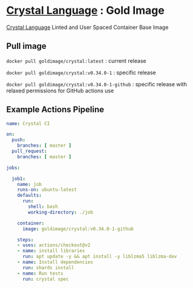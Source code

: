 # [Crystal Language](https://crystal-lang.org/) : Gold Image

[Crystal Language](https://crystal-lang.org/) Linted and User Spaced Container Base Image

## Pull image

```docker pull goldimage/crystal:latest``` : current release

```docker pull goldimage/crystal:v0.34.0-1``` : specific release

```docker pull goldimage/crystal:v0.34.0-1-github``` : specific release with relaxed permissions for GitHub actions use

## Example Actions Pipeline

```yaml
name: Crystal CI

on:
  push:
    branches: [ master ]
  pull_request:
    branches: [ master ]

jobs:

  job1: 
    name: job
    runs-on: ubuntu-latest
    defaults:
      run:
        shell: bash
        working-directory: ./job

    container:
      image: goldimage/crystal:v0.34.0-1-github

    steps:
    - uses: actions/checkout@v2
    - name: install libraries
      run: apt update -y && apt install -y liblzma5 liblzma-dev
    - name: Install dependencies
      run: shards install
    - name: Run tests
      run: crystal spec
```
